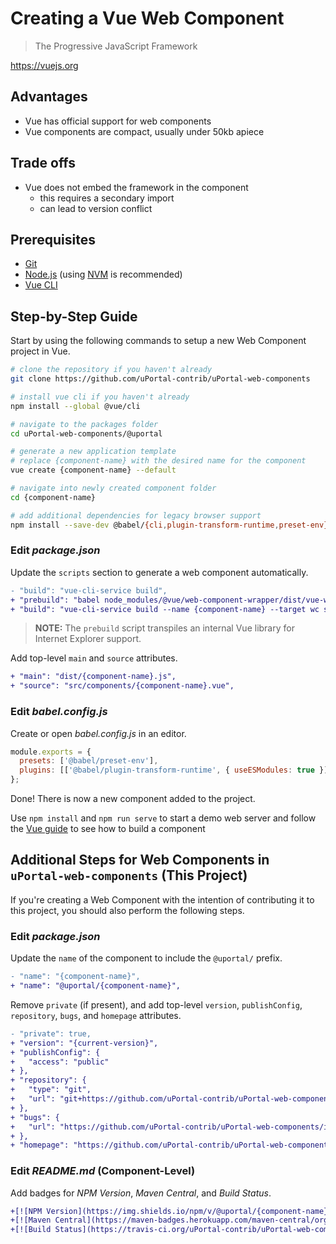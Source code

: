 # Creating a Vue Web Component

> The Progressive JavaScript Framework

<https://vuejs.org>

## Advantages

- Vue has official support for web components
- Vue components are compact, usually under 50kb apiece

## Trade offs

- Vue does not embed the framework in the component
  - this requires a secondary import
  - can lead to version conflict

## Prerequisites

- [Git][]
- [Node.js][] (using [NVM][] is recommended)
- [Vue CLI][]

## Step-by-Step Guide

Start by using the following commands to setup a new Web Component project in Vue.

```sh
# clone the repository if you haven't already
git clone https://github.com/uPortal-contrib/uPortal-web-components

# install vue cli if you haven't already
npm install --global @vue/cli

# navigate to the packages folder
cd uPortal-web-components/@uportal

# generate a new application template
# replace {component-name} with the desired name for the component
vue create {component-name} --default

# navigate into newly created component folder
cd {component-name}

# add additional dependencies for legacy browser support
npm install --save-dev @babel/{cli,plugin-transform-runtime,preset-env}
```

### Edit _package.json_

Update the `scripts` section to generate a web component automatically.

```diff
- "build": "vue-cli-service build",
+ "prebuild": "babel node_modules/@vue/web-component-wrapper/dist/vue-wc-wrapper.js -o node_modules/@vue/web-component-wrapper/dist/vue-wc-wrapper.js",
+ "build": "vue-cli-service build --name {component-name} --target wc src/components/{component-name}.vue",
```

> **NOTE:** The `prebuild` script transpiles an internal Vue library for Internet Explorer support.

Add top-level `main` and `source` attributes.

```diff
+ "main": "dist/{component-name}.js",
+ "source": "src/components/{component-name}.vue",
```

### Edit _babel.config.js_

Create or open _babel.config.js_ in an editor.

```js
module.exports = {
  presets: ['@babel/preset-env'],
  plugins: [['@babel/plugin-transform-runtime', { useESModules: true }]]
};
```

Done!
There is now a new component added to the project.

Use `npm install` and `npm run serve` to start a demo web server and follow the [Vue guide][] to see how to build a component

## Additional Steps for Web Components in `uPortal-web-components` (This Project)

If you're creating a Web Component with the intention of contributing it to this project, you should
also perform the following steps.

### Edit _package.json_

Update the `name` of the component to include the `@uportal/` prefix.

```diff
- "name": "{component-name}",
+ "name": "@uportal/{component-name}",
```

Remove `private` (if present), and add top-level `version`, `publishConfig`, `repository`, `bugs`,
and `homepage` attributes.

```diff
- "private": true,
+ "version": "{current-version}",
+ "publishConfig": {
+   "access": "public"
+ },
+ "repository": {
+   "type": "git",
+   "url": "git+https://github.com/uPortal-contrib/uPortal-web-components.git"
+ },
+ "bugs": {
+   "url": "https://github.com/uPortal-contrib/uPortal-web-components/issues"
+ },
+ "homepage": "https://github.com/uPortal-contrib/uPortal-web-components#readme"
```

### Edit _README.md_ (Component-Level)

Add badges for _NPM Version_, _Maven Central_, and _Build Status_.

```diff
+[![NPM Version](https://img.shields.io/npm/v/@uportal/{component-name}.svg)](https://www.npmjs.com/package/@uportal/{component-name})
+[![Maven Central](https://maven-badges.herokuapp.com/maven-central/org.webjars.npm/uportal__{component-name}/badge.svg)](https://maven-badges.herokuapp.com/maven-central/org.webjars.npm/uportal__{component-name})
+[![Build Status](https://travis-ci.org/uPortal-contrib/uPortal-web-components.svg?branch=master)](https://travis-ci.org/uPortal-contrib/uPortal-web-components)
```

[git]: https://git-scm.com/download
[node.js]: https://nodejs.org/en/download/
[nvm]: https://github.com/creationix/nvm#readme
[vue cli]: https://github.com/vuejs/vue-cli
[vue guide]: https://vuejs.org/v2/guide/
